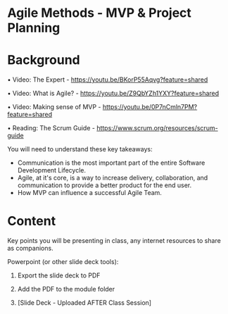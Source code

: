 # Agile Methods - MVP & Project Planning

# Background

•	Video: The Expert - https://youtu.be/BKorP55Aqvg?feature=shared

•	Video: What is Agile? - https://youtu.be/Z9QbYZh1YXY?feature=shared

•	Video: Making sense of MVP - https://youtu.be/0P7nCmln7PM?feature=shared

•	Reading: The Scrum Guide - https://www.scrum.org/resources/scrum-guide


You will need to understand these key takeaways:
- Communication is the most important part of the entire Software Development Lifecycle. 
- Agile, at it's core, is a way to increase delivery, collaboration, and communication to provide a better product for the end user.
- How MVP can influence a successful Agile Team.

# Content

Key points you will be presenting in class, any internet resources to share as companions.

Powerpoint (or other slide deck tools):
1. Export the slide deck to PDF
2. Add the PDF to the module folder

3. [Slide Deck - Uploaded AFTER Class Session]
